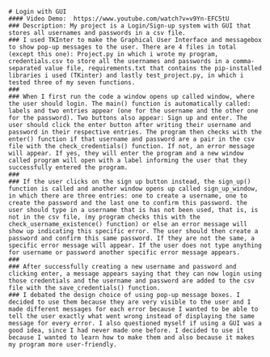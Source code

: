     # Login with GUI
    #### Video Demo:  https://www.youtube.com/watch?v=v9Yn-EFC5tU
    ### Description: My project is a Login/Sign-up system with GUI that stores all usernames and passwords in a csv file.
    ### I used TKInter to make the Graphical User Interface and messagebox to show pop-up messages to the user. There are 4 files in total (except this one): Project.py in which i wrote my program, credentials.csv to store all the usernames and passwords in a comma-separated value file, requirements.txt that contains the pip-installed libraries i used (TKinter) and lastly test_project.py, in which i tested three of my seven functions.
    ###
    ### When I first run the code a window opens up called window, where the user should login. The main() function is automatically called: labels and two entries appear (one for the username and the other one for the password). Two buttons also appear: Sign up and enter. The user should click the enter button after writing their username and password in their respective entries. The program then checks with the enter() function if that username and password are a pair in the csv file with the check_credentials() function. If not, an error message will appear. If yes, they will enter the program and a new window called program will open with a label informing the user that they successfully entered the program.
    ###
    ### If the user clicks on the sign up button instead, the sign_up() function is called and another window opens up called sign_up_window, in which there are three entries: one to create a username, one to create the password and the last one to confirm this password. the user should type in a username that is has not been used, that is, is not in the csv file, (my program checks this with the check_username_existence() function) or else an error message will show up indicating this specific error. The user should then create a password and confirm this same password. If they are not the same, a specific error message will appear. If the user does not type anything for username or password another specific error message appears.
    ###
    ### After successfully creating a new username and password and clicking enter, a message appears saying that they can now login using those credentials and the username and password are added to the csv file with the save_credentials() function.
    ### I debated the design choice of using pop-up message boxes. I decided to use them because they are very visible to the user and I made different messages for each error because I wanted to be able to tell the user exactly what went wrong instead of displaying the same message for every error. I also questioned myself if using a GUI was a good idea, since I had never made one before. I decided to use it because I wanted to learn how to make them and also because it makes my program more user-friendly.